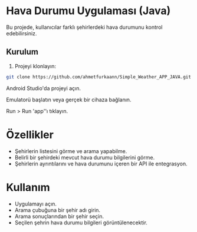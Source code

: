 # Hava Durumu Uygulaması (Java)

Bu projede, kullanıcılar farklı şehirlerdeki hava durumunu kontrol edebilirsiniz.

## Kurulum

1. Projeyi klonlayın:

```bash
git clone https://github.com/ahmetfurkaann/Simple_Weather_APP_JAVA.git
```

Android Studio'da projeyi açın.

Emulatorü başlatın veya gerçek bir cihaza bağlanın.

Run > Run 'app''ı tıklayın.

# Özellikler
+ Şehirlerin listesini görme ve arama yapabilme.
+ Belirli bir şehirdeki mevcut hava durumu bilgilerini görme.
+ Şehirlerin ayrıntılarını ve hava durumunu içeren bir API ile entegrasyon.

# Kullanım
+ Uygulamayı açın.
+ Arama çubuğuna bir şehir adı girin.
+ Arama sonuçlarından bir şehir seçin.
+ Seçilen şehrin hava durumu bilgileri görüntülenecektir.
